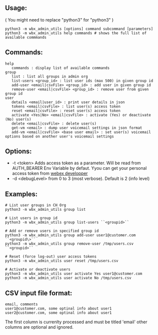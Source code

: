 ## Usage:
( You might need to replace "python3" for "python3" )
```
python3 -m wbx_admin_utils [options] command subcommand [parameters]
python3 -m wbx_admin_utils help commands # shows the full list of available commmands

```

## Commands:
```
help
   commands : display list of available commands
group
   list : list all groups in admin org
   list-users <group_id> : list user ids (max 500) in given group id
   add-user <email|csvFile> <group_id> : add user in given group id
   remove-user <email|csvFile> <group_id> : remove user from given group id
user
   details <email|user_id> : print user details in json
   tokens <email|csvFile> : list user(s) access token
   reset <email|csvFile> : reset user(s) access token
   activate <Yes|No> <email|csvFile> : activate (Yes) or deactivate (No) user(s)
   delete <email|csvFile> : delete user(s)
   get-vm <email> : dump user voicemail settings in json format
   add-vm <email|csvFile> <base user email> : set user(s) voicemail options based on another user's voicemail settings
```

## Options:
* -t \<token\> Adds access token as a parameter. Will be read from AUTH_BEARER Env Variable by defaut. Yyou can get your personal access token from [webex developper](https://developer.webex.com/docs/getting-your-personal-access-token)
* -d \<debugLevel> from 0 to 3 (most verbose). Default is 2 (info level)

## Examples:
```
# List user groups in CH Org
python3 -m wbx_admin_utils group list

# List users in group id
python3 -m wbx_admin_utils group list-users ``<groupid>``

# Add or remove users in specified group id
python3 -m wbx_admin_utils group add-user user1@customer.com ``<groupid\>``
python3 -m wbx_admin_utils group remove-user /tmp/users.csv ``<groupid>``

# Reset (force log-out) user access tokens
python3 -m wbx_admin_utils user reset /tmp/users.csv

# Activate or deactivate users
python3 -m wbx_admin_utils user activate Yes user1@customer.com
python3 -m wbx_admin_utils user activate No /tmp/users.csv
```


## CSV input file format:
```
email, comments
user1@customer.com, some optinal info about user1
user2@customer.com, some optinal info about user1
```
The first column is currenlty processed and must be titled 'email' other columns are optional and ignored.